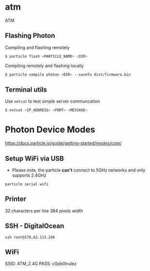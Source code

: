 # atm
ATM

## Flashing Photon
Compiling and flashing remotely

```sh
$ particle flash <PARTICLE_NAME> <DIR>
```

Compiling remotely and flashing locally

```sh
$ particle compile photon <DIR> --saveTo dist/firmware.bin
```

## Terminal utils
Use `netcat` to test simple server communcation

```sh
$ netcat <IP_ADDRESS> <PORT> <MESSAGE>
```

# Photon Device Modes

https://docs.particle.io/guide/getting-started/modes/core/


## Setup WiFi via USB

 - Please note, the particle **can't** connect to 5GHz networks and only supports 2.4GHz

```
particle serial wifi
```

## Printer

32 characters per line
384 pixels width

## SSH - DigitalOcean

```
ssh root@178.62.113.246
```

## WiFi
SSID: ATM_2.4G
PASS: c0pb0trulez

